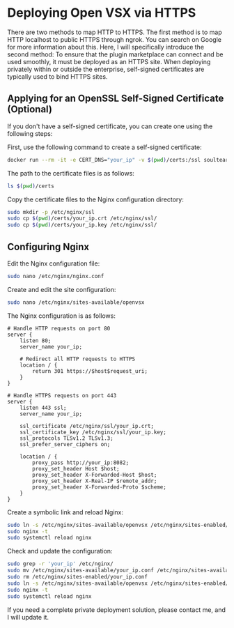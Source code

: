 # Deploying Open VSX via HTTPS

There are two methods to map HTTP to HTTPS. The first method is to map HTTP localhost to public HTTPS through ngrok. You can search on Google for more information about this. Here, I will specifically introduce the second method: To ensure that the plugin marketplace can connect and be used smoothly, it must be deployed as an HTTPS site. When deploying privately within or outside the enterprise, self-signed certificates are typically used to bind HTTPS sites.

## Applying for an OpenSSL Self-Signed Certificate (Optional)

If you don't have a self-signed certificate, you can create one using the following steps:

First, use the following command to create a self-signed certificate:

```bash
docker run --rm -it -e CERT_DNS="your_ip" -v $(pwd)/certs:/ssl soulteary/certs-maker
```

The path to the certificate files is as follows:

```bash
ls $(pwd)/certs
```

Copy the certificate files to the Nginx configuration directory:

```bash
sudo mkdir -p /etc/nginx/ssl
sudo cp $(pwd)/certs/your_ip.crt /etc/nginx/ssl/
sudo cp $(pwd)/certs/your_ip.key /etc/nginx/ssl/
```

## Configuring Nginx

Edit the Nginx configuration file:

```bash
sudo nano /etc/nginx/nginx.conf
```

Create and edit the site configuration:

```bash
sudo nano /etc/nginx/sites-available/openvsx
```

The Nginx configuration is as follows:

```nginx
# Handle HTTP requests on port 80
server {
    listen 80;
    server_name your_ip;

    # Redirect all HTTP requests to HTTPS
    location / {
        return 301 https://$host$request_uri;
    }
}

# Handle HTTPS requests on port 443
server {
    listen 443 ssl;
    server_name your_ip;

    ssl_certificate /etc/nginx/ssl/your_ip.crt;
    ssl_certificate_key /etc/nginx/ssl/your_ip.key;
    ssl_protocols TLSv1.2 TLSv1.3;
    ssl_prefer_server_ciphers on;

    location / {
        proxy_pass http://your_ip:8082;
        proxy_set_header Host $host;
        proxy_set_header X-Forwarded-Host $host;
        proxy_set_header X-Real-IP $remote_addr;
        proxy_set_header X-Forwarded-Proto $scheme;
    }
}
```

Create a symbolic link and reload Nginx:

```bash
sudo ln -s /etc/nginx/sites-available/openvsx /etc/nginx/sites-enabled/
sudo nginx -t
sudo systemctl reload nginx
```

Check and update the configuration:

```bash
sudo grep -r 'your_ip' /etc/nginx/
sudo mv /etc/nginx/sites-available/your_ip.conf /etc/nginx/sites-available/your_ip.conf.disabled
sudo rm /etc/nginx/sites-enabled/your_ip.conf
sudo ln -s /etc/nginx/sites-available/openvsx /etc/nginx/sites-enabled/
sudo nginx -t
sudo systemctl reload nginx
```

If you need a complete private deployment solution, please contact me, and I will update it.
